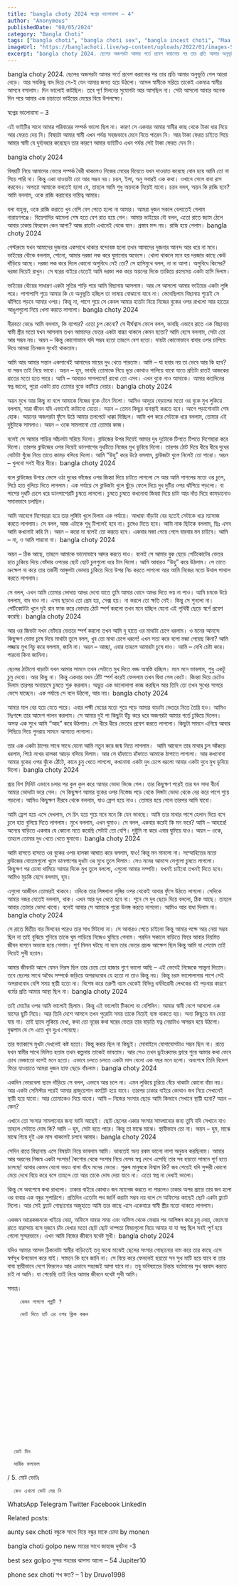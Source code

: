 ```yaml
---
title: "bangla choty 2024 স্বপ্নের ভালোবাসা – 4"
author: "Anonymous"
publishedDate: "08/05/2024"
category: "Bangla Choti"
tags: ["bangla choti", "bangla choti sex", "bangla incest choti", "Maa Chhele", "maa choda golpo"]
imageUrl: "https://banglachoti.live/wp-content/uploads/2022/01/images-5-3-150x150.jpeg"
excerpt: "bangla choty 2024. ছেলের অজগরটা আমার গর্তে প্রবেশ করানোর পর তার প্রতি আমার অনুভূতি গেল আরো বেড়ে। আর সবকিছু বাদ দিয়ে সে-ই যেন আমার জগত হয়ে উঠলো। আসল স্বামীকে সরিয়ে তাকেই একমাত্র স্বামীর আসনে বসালাম..."
---
```


bangla choty 2024. ছেলের অজগরটা আমার গর্তে প্রবেশ করানোর পর তার প্রতি আমার অনুভূতি গেল আরো বেড়ে। আর সবকিছু বাদ দিয়ে সে-ই যেন আমার জগত হয়ে উঠলো। আসল স্বামীকে সরিয়ে তাকেই একমাত্র স্বামীর আসনে বসালাম। দিন ভালোই কাটছিল। তবে পূর্ণ মিলনের সুযোগটা আর আসছিল না। সেটা আসলো আবার অনেক দিন পরে আমার এক চাচাতো ভাইয়ের মেয়ের বিয়ে উপলক্ষ্যে।


স্বপ্নের ভালোবাসা – 3


এই ভাইটির সাথে আমার পরিবারের সম্পর্ক ভালো ছিল না। কারণ সে একবার আমার স্বামীর কাছ থেকে টাকা ধার নিয়ে আর ফেরত দেয় নি। বিষয়টা আমার স্বামী এখন পর্যন্ত সহজভাবে মেনে নিতে পারেন নি। আর টাকা ফেরত চাইতে গিয়ে আমার স্বামী যে দুর্ব্যবহার করেছেন তার কারণে আমার ভাইটিও এখন পর্যন্ত সেই টাকা ফেরত দেন নি।


bangla choty 2024


বিষয়টি নিয়ে আমাদের ভেতর সম্পর্ক বৈরী থাকলেও নিজের মেয়ের বিয়েতে যখন দাওয়াত করেছে বোন হয়ে আমি তো না গিয়ে পারি না। কিন্তু একা যাওয়াটা তো আর সম্ভব নয়। চয়ন, ইলা, অনু সবার‌ই এক কথা। ওখানে গেলে বাবা রাগ করবেন। অগত্যা আমাকে বলতেই হলো যে, তাহলে আমি শুধু অয়নকে নিয়েই যাবো। চয়ন বলল, অয়ন কি রাজি হবে? আমি বললাম, ওকে রাজি করানোর দায়িত্ব আমার।


বলা বাহুল্য, ওকে রাজি করাতে খুব বেশি বেগ পেতে হলো না আমার। আমরা দুজন সকাল বেলাতেই গেলাম নারায়ণগঞ্জে। বিয়েশাদির ঝামেলা শেষ হতে বেশ রাত হয়ে গেল। আমার ভাইয়ের বৌ বলল, এতো রাতে জ্যাম ঠেলে আবার ঢাকায় ফিরবেন কেন আপা? আজ রাতটা এখানেই থেকে যান। প্রস্তাব মন্দ নয়। রাজি হয়ে গেলাম। bangla choty 2024


গেস্টরুমে যখন আমাদের দুজনার একসাথে থাকার বন্দোবস্ত হলো তখন আমাদের দুজনার আনন্দ আর ধরে না মনে। ভাইয়ের বৌকে বললাম, শোনো, আমার দরজা লক করে ঘুমানোর অভ্যেস। খোলা থাকলে মনে হয় দরজার কাছে কেউ দাঁড়িয়ে আছে। দরজা লক করে দিলে কোনো অসুবিধে নেই তো? সে হাসিমুখে বলল, না না আপা। অসুবিধে কিসের? দরজা দিয়েই রাখুন। সে ঘরের বাইরে যেতেই আমি দরজা লক করে অয়নের দিকে তাকিয়ে রহস্যময় একটা হাসি দিলাম।












ভাইয়ের বৌয়ের সাধারণ একটা সুতির শাড়ি পরে আমি বিছানায় আসলাম। আর সে আসলো আমার ভাইয়ের একটা লুঙ্গি পরে। পাশাপাশি শুয়ে আমার কি যে অনুভূতি হচ্ছিল তা ভাষায় বোঝানো যাবে না। ভেবেছিলাম বিছানায় শুয়েই সে ঝাঁপিয়ে পড়বে আমার ওপর। কিন্তু না, পাশে শুয়ে সে কেবল আমার হাতটা নিয়ে নিজের বুকের ওপর রাখলো আর হাতের আঙুলগুলো নিয়ে খেলা করতে লাগলো। bangla choty 2024


নীরবতা ভেঙে আমি বললাম, কি ব্যাপার? এতো চুপ কেনো? সে দীর্ঘশ্বাস ফেলে বলল, ভাবছি এভাবে রাতে এক বিছানায় স্বামী স্ত্রীর মতো যখন আসলাম তখন আমাদের ভেতর একটা বাচ্চা থাকলে কেমন হতো? আমি হেসে বললাম, সেটা তো আর সম্ভব নয়। অয়ন – কিন্তু কোনোভাবে যদি সম্ভব হতো তাহলে বেশ হতো। দায়টা কোনোভাবে বাবার ওপর চাপিয়ে দিয়ে আমরা তিনজন সুখেই থাকতাম।


আমি আর আমার সন্তান একসাথেই আমাদের মায়ের দুধ খেতে পারতাম। আমি – যা হবার নয় তা ভেবে আর কি হবে? যা সম্ভব তাই নিয়ে ভাবো। অয়ন – হুম, ভাবছি তোমাকে নিয়ে দূরে কোথাও পালিয়ে যাবো যাতে প্রতিটা রাত‌ই আজকের রাতের মতো হতে পারে। আমি – আবার‌ও পাগলামো! রাখো তো এসব। এখন বুকে নাও আমাকে। আমার কতদিনের স্বপ্ন জানো, পুরো একটা রাত তোমার বুকে কাটিয়ে দেয়ার। bangla choty 2024


অয়ন মুখে আর কিছু না বলে আমাকে নিজের বুকে টেনে নিলো। আমিও আদুরে বেড়ালের মতো ওর বুকে মুখ লুকিয়ে বললাম, সারা জীবন যদি এভাবেই কাটানো যেতো। অয়ন – তেমন কিছুর ব্যবস্থাই করতে হবে। আগে পড়াশোনাটা শেষ হোক। অয়নের অজগরটা ফুঁসে উঠে আমার তলপেটে ধাক্কা দিচ্ছিল। আমি খপ করে সেটাকে ধরে বললাম, তোমার এই দুষ্টুটাকে সামলাও। অয়ন – ওকে সামলানো তো তোমার কাজ।


বলেই সে আমার শাড়ির আঁচলটা সরিয়ে দিলো। ব্লাউজের উপর দিয়েই আমার দুধ দুটোকে টিপতে টিপতে দিশেহারা করে দিলো। তারপর ব্লাউজের ওপর দিয়েই ডানপাশের দুধটিতে নিজের মুখ ডুবিয়ে দিলো। তারপর ঠোট দিয়ে ধীরে ধীরে দুধের বোটাটা খুঁজে নিয়ে তাতে কামড় বসিয়ে দিলো। আমি “উহু” করে উঠে বললাম, ব্লাউজটা খুলে নিলেই তো পারো। অয়ন – খুলবো সব‌ই ধীরে ধীরে। bangla choty 2024


বলে ব্লাউজের উপরে ভেসে ওঠা দুধের ভাঁজের ওপর জিহ্বা দিয়ে চাটতে লাগলো সে আর আমি পাগলের মতো ওর চুলে, পিঠে হাত বুলিয়ে দিতে লাগলাম। এক পর্যায়ে সে ব্লাউজটা খুলে ছুঁড়ে ফেলে দিয়ে দুধ দুটির ওপর ঝাঁপিয়ে পড়লো। বা পাশের দুধটি চেপে ধরে ডানপাশেরটি চুষতে লাগলো। চুষতে চুষতে কখনোবা জিহ্বা দিয়ে চাটা আর দাঁত দিয়ে কামড়ানোও সমানভাবে চলছিল।


আমি আবেগে দিশেহারা হয়ে তার লুঙ্গিটা খুলে দিলাম এক পর্যায়ে। আখাম্বা বাঁড়াটা বের হতেই সেটাকে ধরে ম্যাসাজ করতে লাগলাম। সে বলল, আজ এটাকে শুধু টিপলেই হবে না। চুষেও দিতে হবে। আমি নাক ছিটকে বললাম, ছিঃ এসব আমি কখনোই করি নি। অয়ন – করো না বলেই তো করতে হবে। একবার মজা পেয়ে গেলে বারবার মন চাইবে। আমি – না, ও আমি পারবো না। bangla choty 2024


অয়ন – ঠিক আছে, তাহলে আমাকে ভালোভাবে আদর করতে দাও। বলেই সে আমার বুক ছেড়ে পেটিকোটের ভেতর হাত ঢুকিয়ে দিয়ে ভোঁদার ওপরের ছোট ছোট চুলগুলো ধরে টান দিলো। আমি আবার‌ও “উহু” করে উঠলাম। সে তাতে ভ্রুক্ষেপ না করে তার তর্জনী আঙ্গুলটা ভোদায় ঢুকিয়ে দিয়ে উপর নিচ করতে লাগলো আর আমি নিজের মতো উথাল পাথাল করতে লাগলাম।


সে বলল, এখন আমি তোমার ভোদায় আদর দেবো যাতে তুমি আমার ধোনে আদর দিতে ভয় না পাও। আমি চমকে উঠে বললাম, বাদ দাও না। এসব ছাড়াও তো প্রেম হয়, সেক্স হয়। না করলে তো ক্ষতি নেই। কিন্তু সে শুনলো না। পেটিকোটটা খুলে দুই রান ফাক করে ভোদায় ঠোট স্পর্শ করলো তখন মনে হচ্ছিল যেনো এই পৃথিবী ছেড়ে স্বর্গে প্রবেশ করেছি। bangla choty 2024


আর ওর জিভটা যখন ভোঁদার ভেতরে স্পর্শ করলো তখন আমি দু হাতে ওর মাথাটা চেপে ধরলাম। ও মনের আনন্দে কিছুক্ষণ ভোদা চুষে দিয়ে মাথাটা তুলে বলল, খুব তো মাথা চেপে ধরলে! এখন সত্য করে বলো মজা পেয়েছ কিনা? আমি লজ্জায় মুখ নিচু করে বললাম, জানি না। অয়ন – আচ্ছা, এবার তাহলে আমারটা চুষে দাও। আমি – দেখি চেষ্টা করে। পারবো কিনা জানিনা।


ছেলের ঠাটানো বাড়াটা যখন আমার সামনে তখন সেটাতে মুখ দিতে বড্ড অস্বস্তি হচ্ছিল। মনে মনে ভাবলাম, শুধু একটু চুমু দেবো। আর কিছু না। কিন্তু একবার যখন ঠোঁট স্পর্শ করেই ফেললাম তখন দ্বিধা গেল কেটে। জিহ্বা দিয়ে চেটেও দিলাম তারপর অনায়াসে চুষতে শুরু করলাম। অদ্ভুত এক ভালোলাগা কাজ করছিল আর তিনি তো তখন সুখের সাগরে ভেসে যাচ্ছেন। এক পর্যায়ে সে বলে উঠলো, আর নয়। bangla choty 2024


আমার মাল বের হয়ে যেতে পারে। এবার লক্ষী মেয়ের মতো শুয়ে পড়ে আমার বাড়াটা ভেতরে নিতে তৈরি হ‌ও। আমিও নিঃশব্দে তার আদেশ পালন করলাম। সে আমার দুই পা কিছুটা উঁচু করে ধরে অজগরটা আমার গর্তে ঢুকিয়ে দিলেন। অসহ্য এক সুখে আমি “আহ” করে উঠলাম। সে ধীরে ধীরে ভেতরে প্রবেশ করতে লাগলো। কিছুটা সামনে এগিয়ে আবার পিছিয়ে গিয়ে পুনরায় সামনে আগাতে লাগলো।


তার এক একটা ঠাপের সাথে সাথে যেনো আমি নতুন করে জন্ম নিতে লাগলাম।  আমি আবেগে তার মাথার চুল আঁকড়ে ধরলাম, পিঠে নখের হালকা আচড় বসিয়ে দিলাম। আর সে হাঁফাতে হাঁফাতে আমাকে ঠাপাতে লাগলো। আর কখনোবা আমার বুকের ওপর ঝুঁকে ঠোঁটে, কানে চুমু খেতে লাগলো, কখনোবা একটা দুধ চেপে ধরলো আবার একটা দুধে মুখ ডুবিয়ে দিলো। bangla choty 2024


প্রায় বিশ মিনিট এভাবে চলার পর কুল কুল করে আমার ভোদা ভিজে গেল। তার কিছুক্ষণ পরেই তার ঘন সাদা বীর্যে আমার ভোদাটা ভরে গেল। সে কিছুক্ষণ আমার বুকের ওপর নিস্তেজ পড়ে থেকে লিঙ্গটা ভোদা থেকে বের করে পাশে শুয়ে পড়লো। আমিও কিছুক্ষণ নীরবে থেকে বললাম, যাও ফ্রেশ হয়ে নাও। তোমার হয়ে গেলে তারপর আমি যাবো।


আমি ফ্রেশ হয়ে এসে দেখলাম, সে চিৎ হয়ে শুয়ে মনে মনে কি যেন ভাবছে। আমি তার মাথার পাশে হেলান দিয়ে বসে চুলে হাত বুলিয়ে দিতে লাগলাম। মুখে বললাম, এখন ঘুমাও। সে বলল, একবার করেই কি মন ভরে? আমি – আহারে! অন্যের বাড়িতে একবার যে কোনো মতে করেছি সেটাই তো বেশি। দুষ্টুমি না করে এবার ঘুমিয়ে যাও। অয়ন – ওকে, তাহলে তোমার দুধ খেতে খেতে ঘুমাবো। bangla choty 2024


আমি হাসতে হাসতে ওর বুকের ওপর হালকা আঘাত করে বললাম, যাও! কিন্তু মন মানলো না। সম্মোহিতের মতো ব্লাউজের বোতামগুলো খুলে ডানপাশের দুধটা ওর মুখে তুলে দিলাম। সেও মনের আনন্দে সেগুলো চুষতে লাগলো। কিছুক্ষণ পর চোষা থামিয়ে আমার দিকে মুখ তুলে বললো, এগুলো আমার সম্পত্তি। যখন‌ই চাইবো তখনই দিতে হবে। আমিও মুচকি হেসে বললাম, হুম।


এগুলো আজীবন তোমার‌ই থাকবে। ওদিকে তার লিঙ্গখানা লুঙ্গির ওপর থেকেই আবার ফুঁসে উঠতে লাগলো। সেদিকে আমার নজর যেতেই বললাম, থাক। এখন আর দুধ খেতে হবে না। শুনে সে দুধ ছেড়ে দিয়ে বললো, ঠিক আছে। তাহলে আবার তোমার ভোদা খাবো। বলেই আবার সে আমাকে পুরো উলঙ্গ করতে লাগলো। আমিও আর বাধা দিলাম না। bangla choty 2024


সে রাতে দ্বিতীয় বার মিলনের পরেও তার সাধ মিটলো না। সে আবার‌ও পেতে চাইলো কিন্তু আমার পক্ষে আর নেয়া সম্ভব ছিল না তাই বুঝিয়ে শুনিয়ে তাকে ঘুম পাড়িয়ে নিজেও ঘুমিয়ে গেলাম। পরদিন সকালে বাড়িতে ফিরে আবার নিয়মিত জীবন যাপনে অভ্যস্ত হয়ে গেলাম। পূর্ণ মিলন ঘটছে না বলে তার ভেতর প্রচন্ড আক্ষেপ ছিল কিন্তু আমি যা পেতাম তাই নিয়েই সুখী হতাম।


আমার জীবনটা আগে যেমন নিরস ছিল তার চেয়ে তো হাজার গুণে ভালো আছি – এই ভেবেই নিজেকে সান্ত্বনা দিতাম। তবে ছেলের সাথে অবৈধ সম্পর্কে জড়িয়ে অপরাধবোধ যে হতো না তাও কিন্তু নয়। কিন্তু চরম ভালোলাগার পাশে সেই অপরাধবোধ বেশি সময় স্থায়ী হতো না। বিশেষ করে তরুণী বয়স থেকেই বিভিন্ন ধর্মবিরোধী লেখকের ব‌ই পড়বার কারণে ধর্মের প্রতি আমার আস্থা ছিল না। bangla choty 2024


তাই মোটের ওপর আমি ভালোই ছিলাম। কিন্তু এই ভালোটা টিকলো না বেশিদিন। আমার স্বামী দেশে আসলো এক মাসের ছুটি নিয়ে। আর তিনি দেশে আসলে তখন পুরোটা সময় তাকে নিয়েই ব্যস্ত থাকতে হয়। অন্য কিছুতে মন দেয়া যায় না। তাই ছাদে লুকিয়ে দেখা, কথা তো দূরের কথা ঘরের ভেতর তার বাড়তি যত্ন নেয়াটাও অসম্ভব হয়ে উঠলো। বুঝলাম যে সে এতে খুব দুঃখ পেয়েছে।


তার ফ্যাকাসে মুখটা দেখলেই কষ্ট হতো। কিন্তু করার ছিল না কিছুই। মোবাইলে যোগাযোগটাও সম্ভব ছিল না। রাতে যখন স্বামীর সাথে মিলিত হতাম তখন কল্পনায় তাকেই ভাবতাম। আর সেও তখন ড্র‌ইংরুমের ফ্লারে শুয়ে আমার কথা ভেবে চোখ ভেজাতো বলেই মনে হতো। এভাবে চলতে চলতে একটা মাস যেনো এক বছর মনে হলো। অবশেষে তিনি বিদেশ ফিরে যাওয়াতে আমরা দুজন হাফ ছেড়ে বাঁচলাম। bangla choty 2024


একদিন ভোরবেলা ছাদে দাঁড়িয়ে সে বলল, এভাবে আর চলে না। এমন লুকিয়ে চুরিয়ে বেঁচে থাকাটা কোনো বাঁচা নয়। আর একটা সেমিস্টার পরেই আমার গ্রাজুয়েশান কমপ্লিট হয়ে যাবে। তারপর ঢাকার বাইরে কোথাও জব নিয়ে সেখানেই স্থায়ী হয়ে যাবো। আর তোমাকেও নিয়ে যাবো। আমি – নিজের সংসার ছেড়ে আমি কিভাবে সেখানে স্থায়ী হবো? অয়ন – কেন?


এখানে তো সংসার সামলানোর জন্য ভাবি আছেই। ছোট ছেলের একার সংসার সামলানোর জন্য তুমি যদি সেখানে যাও তাহলে সেটাতে দোষ কি? আমি – হুম, সেটা হতে পারে। কিন্তু তা মাঝে মাঝে। স্থায়ীভাবে তো না। অয়ন – হুম, মাঝে মাঝে গিয়ে দুই এক মাস থাকলেই চলবে আমার। bangla choty 2024


সেদিন রাতে বিছানায় এসে বিষয়টা নিয়ে ভাবলাম আমি। ভাবতেই অন্য রকম ভালো লাগা অনুভব করছিলাম। আমার আর অয়নের নিজস্ব একটা সংসার! কৈশোর থেকে সংসার নিয়ে যেসব স্বপ্ন দেখে এসেছি তার সব হয়তো সামনে পূর্ণ হতে চলেছে! আবার কেমন যেনো ভয়‌ও বাসা বাঁধে মনের ভেতর। পুরুষ মানুষকে বিশ্বাস কি? জব পেয়েই যদি সুন্দরী কোনো মেয়ে দেখে বিয়ে করে বসে তাহলে তো আর তাকে দোষ দেয়া যাবে না। এতো স্বপ্ন না দেখাই ভালো।


কিন্তু সে অবশেষে কথা রাখলো। ঢাকার বাইরে কোথাও জব ম্যানেজ করতে না পারলেও ঢাকার অপর প্রান্তে তার জব হলো ওর বাবার এক বন্ধুর সুপারিশে। প্রতিদিন এতোটা পথ জার্নি করাটা সম্ভব নয় বলে সে অফিসের কাছেই ছোট একটা ফ্ল্যাট নিলো। আর সেই ফ্ল্যাট গোছানোর অজুহাতে আমি তার কাছে এসে একেবারে স্বামী স্ত্রীর মতো থাকতে লাগলাম।


একজন আরেকজনকে খাইয়ে দেয়া, অফিসে যাবার সময় এবং অফিস থেকে ফেরার পর আলিঙ্গন করে চুমু দেয়া, জ্যোৎস্না রাতে বারান্দায় বসে দুজনে চাঁদ দেখার মতো ছোট ছোট দাম্পত্য বিষয়গুলো নিয়ে আমার যা যা স্বপ্ন ছিল সব‌ই পূর্ণ হয়ে গেলো সুন্দরভাবে। এখন আমি নিজের জীবনে যথেষ্ট সুখী। bangla choty 2024


যদিও আমার আসল ঠিকানাটা স্বামীর বাড়িতেই তবু মাঝে মাঝেই ছেলের সংসার গোছানোর নাম করে তার কাছে এসে স্বর্গসুখ উপভোগ করে যাই। সামনে কি হবে জানি না। সে বিয়ে করে ফেললেই হয়তো সব সুখ মাটি হয়ে যাবে বা তার বাবা স্থায়ীভাবে দেশে ফিরলেও আর এভাবে সহজেই আসা যাবে না। তবু ভবিষ্যতের চিন্তায় বর্তমানের সুখ বরবাদ করতে চাই না আমি। যা পেয়েছি তাই নিয়ে আমার জীবনে যথেষ্ট সুখী আমি।


সমাপ্ত।


 
 
 
        কেমন লাগলো গল্পটি ?      
 
        ভোট দিতে হার্ট এর ওপর ক্লিক করুন      
 
 
 
 
 
 
 
 
 
 
 
 
 
 
 
 
 
 
 
 
 
      ভোট দিন    
 
      সার্বিক ফলাফল 
 / 5. মোট ভোটঃ 
 
 
      কেও এখনো ভোট দেয় নি    
 
 
 
 
WhatsApp
Telegram
Twitter
Facebook
LinkedIn




Related posts:






aunty sex choti বন্ধুকে সাথে নিয়ে বন্ধুর মাকে চোদা by monen




bangla choti golpo new মায়ের সাথে জাহাজ দুর্ঘটনা -3




best sex golpo সুন্দর শহরের ঝাপসা আলো – 54 Jupiter10




phone sex choti শখ কত? – 1 by Druvo1998
